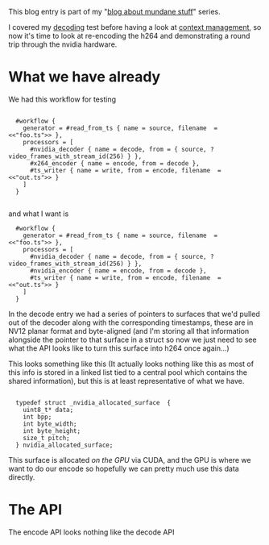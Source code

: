 This blog entry is part of my "[blog about mundane stuff](/entries/blogging-the-mundane.html)" series.

I covered my [decoding](/entries/decoding-h264-with-nvidia.html) test before having a look at [context management](/entries/cuda-context-management-with-nvenc.html), so now it's time to look at re-encoding the h264 and demonstrating a round trip through the nvidia hardware.

What we have already
==

We had this workflow for testing


```

  #workflow {
    generator = #read_from_ts { name = source, filename  = <<"foo.ts">> },
    processors = [
      #nvidia_decoder { name = decode, from = { source, ?video_frames_with_stream_id(256) } },
      #x264_encoder { name = encode, from = decode },
      #ts_writer { name = write, from = encode, filename  = <<"out.ts">> }
    ]
  }


```

and what I want is

```
  #workflow {
    generator = #read_from_ts { name = source, filename  = <<"foo.ts">> },
    processors = [
      #nvidia_decoder { name = decode, from = { source, ?video_frames_with_stream_id(256) } },
      #nvidia_encoder { name = encode, from = decode },
      #ts_writer { name = write, from = encode, filename  = <<"out.ts">> }
    ]
  }

```

In the decode entry we had a series of pointers to surfaces that we'd pulled out of the decoder along with the corresponding timestamps, these are in NV12 planar format and byte-aligned (and I'm storing all that information alongside the pointer to that surface in a struct so now we just need to see what the API looks like to turn this surface into h264 once again...)

This looks something like this (It actually looks nothing like this as most of this info is stored in a linked list tied to a central pool which contains the shared information), but this is at least representative of what we have.

```

  typedef struct _nvidia_allocated_surface  {
    uint8_t* data;
    int bpp;
    int byte_width;
    int byte_height;
    size_t pitch;
  } nvidia_allocated_surface;

```
This surface is allocated *on the GPU* via CUDA, and the GPU is where we want to do our encode so hopefully we can pretty much use this data directly.


The API
==

The encode API looks nothing like the decode API


